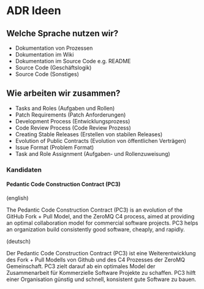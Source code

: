 # ADR Ideen

## Welche Sprache nutzen wir?

* Dokumentation von Prozessen
* Dokumentation im Wiki
* Dokumentation im Source Code e.g. README
* Source Code (Geschäftslogik)
* Source Code (Sonstiges)

## Wie arbeiten wir zusammen?

* Tasks and Roles (Aufgaben und Rollen)
* Patch Requirements (Patch Anforderungen)
* Development Process (Entwicklungsprozess)
* Code Review Process (Code Review Prozess)
* Creating Stable Releases (Erstellen von stabilen Releases)
* Evolution of Public Contracts (Evolution von öffentlichen Verträgen)
* Issue Format (Problem Format)
* Task and Role Assignment (Aufgaben- und Rollenzuweisung)

### Kandidaten

#### Pedantic Code Construction Contract (PC3)

(english)

The Pedantic Code Construction Contract (PC3) is an evolution of the GitHub
Fork + Pull Model, and the ZeroMQ C4 process, aimed at providing an optimal
collaboration model for commercial software projects. PC3 helps an organization
build consistently good software, cheaply, and rapidly.

(deutsch)

Der Pedantic Code Construction Contract (PC3) ist eine Weiterentwicklung des
Fork + Pull Modells von Github und des C4 Prozesses der ZeroMQ Gemeinschaft.
PC3 zielt darauf ab ein optimales Model der Zusammenarbeit für Kommerzielle
Software Projekte zu schaffen. PC3 hilft einer Organisation günstig und schnell,
konsistent gute Software zu bauen.
